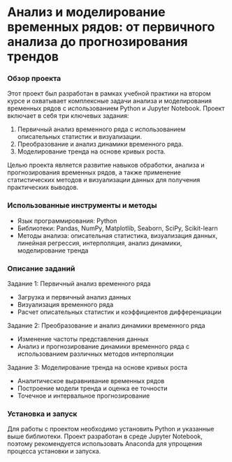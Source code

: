 # Анализ и моделирование временных рядов: от первичного анализа до прогнозирования трендов

### Обзор проекта

Этот проект был разработан в рамках учебной практики на втором курсе и охватывает комплексные задачи анализа и моделирования временных рядов с использованием Python и Jupyter Notebook. Проект включает в себя три ключевых задания:

1. Первичный анализ временного ряда с использованием описательных статистик и визуализации.
2. Преобразование и анализ динамики временного ряда.
3. Моделирование тренда на основе кривых роста.

Целью проекта является развитие навыков обработки, анализа и прогнозирования временных рядов, а также применение статистических методов и визуализации данных для получения практических выводов.

### Использованные инструменты и методы
- Язык программирования: Python
- Библиотеки: Pandas, NumPy, Matplotlib, Seaborn, SciPy, Scikit-learn
- Методы анализа: описательная статистика, визуализация данных, линейная регрессия, интерполяция, анализ динамики, моделирование тренда

### Описание заданий
Задание 1: Первичный анализ временного ряда
- Загрузка и первичный анализ данных
- Визуализация временного ряда
- Расчет описательных статистик и коэффициентов дифференциации

Задание 2: Преобразование и анализ динамики временного ряда
- Изменение частоты представления данных
- Анализ и прогнозирование динамики временного ряда с использованием различных методов интерполяции

Задание 3: Моделирование тренда на основе кривых роста
- Аналитическое выравнивание временных рядов
- Построение модели тренда и оценка ее точности
- Точечное и интервальное прогнозирование

### Установка и запуск
Для работы с проектом необходимо установить Python и указанные выше библиотеки. Проект разработан в среде Jupyter Notebook, поэтому рекомендуется использовать Anaconda для упрощения процесса установки и запуска.
